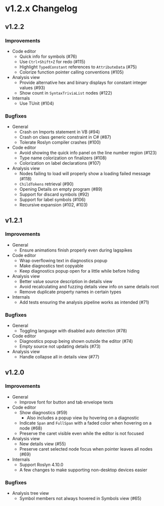 # v1.2.x Changelog

## v1.2.2

### Improvements

- Code editor
  - Quick info for symbols (#76)
  - Use `Ctrl+Shift+Z` for redo (#115)
  - Highlight `TypedConstant` references to `AttributeData` (#75)
  - Colorize function pointer calling conventions (#105)
- Analysis view
  - Provide alternative hex and binary displays for constant integer values (#93)
  - Show count in `SyntaxTriviaList` nodes (#122)
- Internals
  - Use TUnit (#104)

### Bugfixes

- General
  - Crash on Imports statement in VB (#94)
  - Crash on class generic constraint in C# (#87)
  - Tolerate Roslyn compiler crashes (#100)
- Code editor
  - Avoid showing the quick info panel on the line number region (#123)
  - Type name colorization on finalizers (#108)
  - Colorization on label declarations (#107)
- Analysis view
  - Nodes failing to load will properly show a loading failed message (#118)
  - `ChildTokens` retrieval (#90)
  - Opening Details on empty program (#89)
  - Support for discard symbols (#92)
  - Support for label symbols (#106)
  - Recursive expansion (#102, #103)

## v1.2.1

### Improvements

- General
  - Ensure animations finish properly even during lagspikes
- Code editor
  - Wrap overflowing text in diagnostics popup
  - Make diagnostics text copyable
  - Keep diagnostics popup open for a little while before hiding
- Analysis view
  - Better value source description in details view
  - Avoid recalculating and fuzzing details view info on same details root
  - Remove duplicate property names in certain types
- Internals
  - Add tests ensuring the analysis pipeline works as intended (#71)

### Bugfixes

- General
  - Toggling language with disabled auto detection (#78)
- Code editor
  - Diagnostics popup being shown outside the editor (#74)
  - Empty source not updating details (#73)
- Analysis view
  - Handle collapse all in details view (#77)

## v1.2.0

### Improvements

- General
  - Improve font for button and tab envelope texts
- Code editor
  - Show diagnostics (#59)
    - Also includes a popup view by hovering on a diagnostic
  - Indicate `Span` and `FullSpan` with a faded color when hovering on a node (#68)
  - Preserve the caret visible even while the editor is not focused
- Analysis view
  - New details view (#55)
  - Preserve caret selected node focus when pointer leaves all nodes (#69)
- Internals
  - Support Roslyn 4.10.0
  - A few changes to make supporting non-desktop devices easier

### Bugfixes

- Analysis tree view
  - Symbol members not always hovered in Symbols view (#65)
